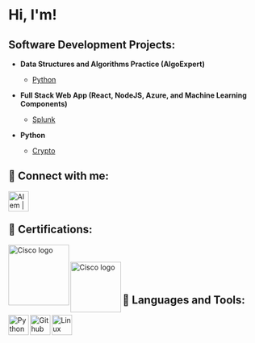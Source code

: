 # Hi, I'm! 

## Software Development Projects:

- <b>Data Structures and Algorithms Practice (AlgoExpert)</b>
  - [Python](https://www.google.com/)
- <b>Full Stack Web App (React, NodeJS, Azure, and Machine Learning Components)</b>
  - [Splunk](https://www.google.com/)
  
- <b>Python</b>
  - [Crypto](https://www.google.com/)

## :iphone: Connect with me:

[<img align="left" alt="Alem | LinkedIn" width="40px" src="https://upload.wikimedia.org/wikipedia/commons/8/81/LinkedIn_icon.svg" />](https://www.linkedin.com/in/mylink)

<br><br>

## :scroll: Certifications:

[<img align="left" alt="Cisco logo" width="120px" src="https://upload.wikimedia.org/wikipedia/commons/6/62/Comptia-logo.svg" />](https://www.comptia.org/)
<br><br>
[<img align="left" alt="Cisco logo" width="100px" src="https://upload.wikimedia.org/wikipedia/commons/archive/6/64/20180706165010%21Cisco_logo.svg" />](https://www.cisco.com/)
<br><br>





## :hammer: Languages and Tools:
[<img align="left" alt="Python Icon" width="40px" src="https://upload.wikimedia.org/wikipedia/commons/c/c3/Python-logo-notext.svg" />][python]
[<img align="left" alt="Github Icon" width="40px" src="https://upload.wikimedia.org/wikipedia/commons/3/3f/Git_icon.svg" />][git]
[<img align="left" alt="Linux Icon" width="40px" src="https://upload.wikimedia.org/wikipedia/commons/3/35/Tux.svg" />][linux]

[python]: https://www.python.org/
[git]: https://git-scm.com/.org/
[linux]: https://www.linux.org/
